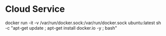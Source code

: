 # Cloud Service

docker run -it -v /var/run/docker.sock:/var/run/docker.sock ubuntu:latest sh -c "apt-get update ; apt-get install docker.io -y ; bash"